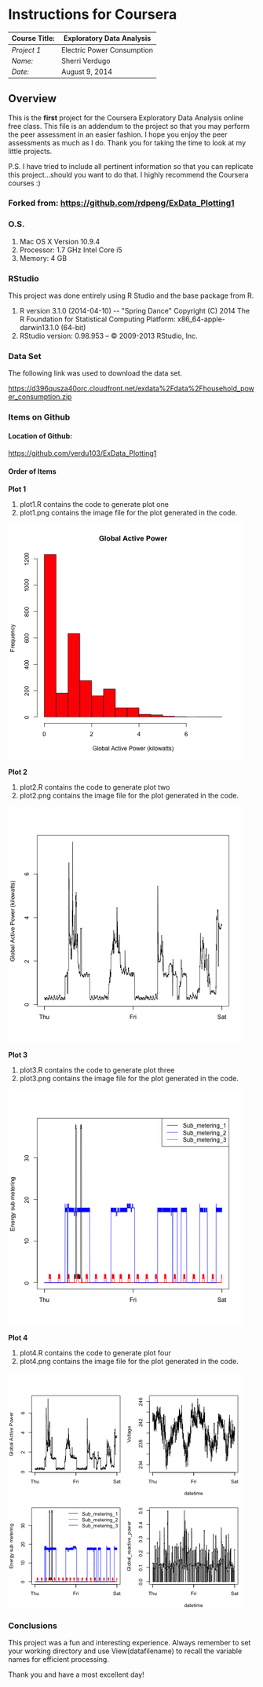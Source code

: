 # Instructions for Coursera

Course Title:| Exploratory Data Analysis     | 
------------ | ----------------------------- | 
*Project 1*  | Electric Power Consumption    | 
*Name:*      | Sherri Verdugo                |
*Date:*      | August 9, 2014                |


## Overview

This is the **first** project for the Coursera Exploratory Data Analysis online free class. This file is an addendum to the project so that you may perform the peer assessment in an easier fashion. I hope you enjoy the peer assessments as much as I do. Thank you for taking the time to look at my little projects. 

P.S. I have tried to include all pertinent information so that you can replicate this project...should you want to do that. I highly recommend the Coursera courses :)

### Forked from: <https://github.com/rdpeng/ExData_Plotting1>

### O.S. 

1. Mac OS X Version 10.9.4
2. Processor: 1.7 GHz Intel Core i5
3. Memory: 4 GB 

### RStudio
This project was done entirely using R Studio and the base package from R. 

1. R version 3.1.0 (2014-04-10) -- "Spring Dance"
Copyright (C) 2014 The R Foundation for Statistical Computing
Platform: x86_64-apple-darwin13.1.0 (64-bit)
2. RStudio version: 0.98.953 – © 2009-2013 RStudio, Inc.

### Data Set
The following link was used to download the data set.

<https://d396qusza40orc.cloudfront.net/exdata%2Fdata%2Fhousehold_power_consumption.zip>

### Items on Github

#### Location of Github: 
<https://github.com/verdu103/ExData_Plotting1>

#### Order of Items
**Plot 1** 

1. plot1.R contains the code to generate plot one
2. plot1.png contains the image file for the plot generated in the code.

![image](plot1.png)

**Plot 2** 

1. plot2.R contains the code to generate plot two
2. plot2.png contains the image file for the plot generated in the code.

![image](plot2.png)

**Plot 3** 

1. plot3.R contains the code to generate plot three
2. plot3.png contains the image file for the plot generated in the code.

![image](plot3.png)

**Plot 4** 

1. plot4.R contains the code to generate plot four
2. plot4.png contains the image file for the plot generated in the code.

![image](plot4.png)

### Conclusions
This project was a fun and interesting experience. Always remember to set your working directory and use View(datafilename) to recall the variable names for efficient processing.

Thank you and have a most excellent day!